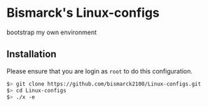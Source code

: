 # Bismarck's Linux-configs
bootstrap my own environment

## Installation

Please ensure that you are login as `root` to do this configuration.

```sh
$> git clone https://github.com/bismarck2100/Linux-configs.git
$> cd Linux-configs
$> ./x -e
```
